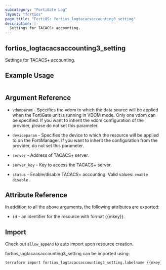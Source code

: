```yaml
---
subcategory: "FortiGate Log"
layout: "fortios"
page_title: "FortiOS: fortios_logtacacsaccounting3_setting"
description: |-
  Settings for TACACS+ accounting.
---
```


## fortios_logtacacsaccounting3_setting
Settings for TACACS+ accounting.

## Example Usage

```hcl

```

## Argument Reference
* `vdomparam` - Specifies the vdom to which the data source will be applied when the FortiGate unit is running in VDOM mode. Only one vdom can be specified. If you want to inherit the vdom configuration of the provider, please do not set this parameter.
* `deviceparam` - Specifies the device to which the resource will be applied to on the FortiManager. If you want to inherit the configuration from the provider, do not set this parameter.

* `server` - Address of TACACS+ server.
* `server_key` - Key to access the TACACS+ server.
* `status` - Enable/disable TACACS+ accounting. Valid values: `enable` `disable` .

## Attribute Reference

In addition to all the above arguments, the following attributes are exported:
* `id` - an identifier for the resource with format {{mkey}}.

## Import

Check out `allow_append` to auto import upon resource creation.

fortios_logtacacsaccounting3_setting can be imported using:
```sh
terraform import fortios_logtacacsaccounting3_setting.labelname {{mkey}}
```
